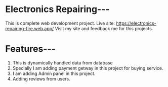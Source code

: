 # Electronics Repairing---
  This is complete web development project.
  Live site: https://electronics-repairing-fire.web.app/
  Visit my site and feedback me for this projects.

# Features---
  1. This is dynamically handled data from database
  2. Specially I am adding payment getway in this project for buying service.
  3. I am adding Admin panel in this project.
  4. Adding reviews from users.
